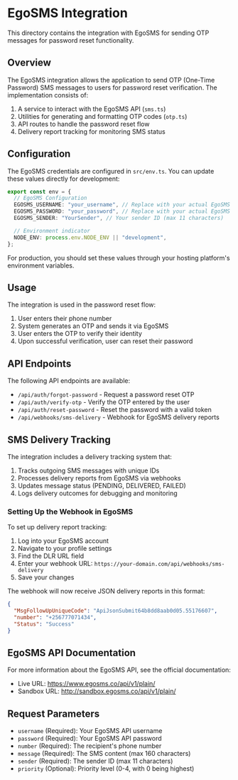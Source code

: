 # EgoSMS Integration

This directory contains the integration with EgoSMS for sending OTP messages for password reset functionality.

## Overview

The EgoSMS integration allows the application to send OTP (One-Time Password) SMS messages to users for password reset verification. The implementation consists of:

1. A service to interact with the EgoSMS API (`sms.ts`)
2. Utilities for generating and formatting OTP codes (`otp.ts`)
3. API routes to handle the password reset flow
4. Delivery report tracking for monitoring SMS status

## Configuration

The EgoSMS credentials are configured in `src/env.ts`. You can update these values directly for development:

```ts
export const env = {
  // EgoSMS Configuration
  EGOSMS_USERNAME: "your_username", // Replace with your actual EgoSMS username
  EGOSMS_PASSWORD: "your_password", // Replace with your actual EgoSMS password
  EGOSMS_SENDER: "YourSender", // Your sender ID (max 11 characters)

  // Environment indicator
  NODE_ENV: process.env.NODE_ENV || "development",
};
```

For production, you should set these values through your hosting platform's environment variables.

## Usage

The integration is used in the password reset flow:

1. User enters their phone number
2. System generates an OTP and sends it via EgoSMS
3. User enters the OTP to verify their identity
4. Upon successful verification, user can reset their password

## API Endpoints

The following API endpoints are available:

- `/api/auth/forgot-password` - Request a password reset OTP
- `/api/auth/verify-otp` - Verify the OTP entered by the user
- `/api/auth/reset-password` - Reset the password with a valid token
- `/api/webhooks/sms-delivery` - Webhook for EgoSMS delivery reports

## SMS Delivery Tracking

The integration includes a delivery tracking system that:

1. Tracks outgoing SMS messages with unique IDs
2. Processes delivery reports from EgoSMS via webhooks
3. Updates message status (PENDING, DELIVERED, FAILED)
4. Logs delivery outcomes for debugging and monitoring

### Setting Up the Webhook in EgoSMS

To set up delivery report tracking:

1. Log into your EgoSMS account
2. Navigate to your profile settings
3. Find the DLR URL field
4. Enter your webhook URL: `https://your-domain.com/api/webhooks/sms-delivery`
5. Save your changes

The webhook will now receive JSON delivery reports in this format:

```json
{
  "MsgFollowUpUniqueCode": "ApiJsonSubmit64b8dd8aab0d05.55176607",
  "number": "+256777071434",
  "Status": "Success"
}
```

## EgoSMS API Documentation

For more information about the EgoSMS API, see the official documentation:

- Live URL: https://www.egosms.co/api/v1/plain/
- Sandbox URL: http://sandbox.egosms.co/api/v1/plain/

## Request Parameters

- `username` (Required): Your EgoSMS API username
- `password` (Required): Your EgoSMS API password
- `number` (Required): The recipient's phone number
- `message` (Required): The SMS content (max 160 characters)
- `sender` (Required): The sender ID (max 11 characters)
- `priority` (Optional): Priority level (0-4, with 0 being highest)
